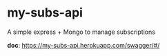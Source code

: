 # my-subs-api

A simple express + Mongo to manage subscriptions 

**doc**: https://my-subs-api.herokuapp.com/swagger/#/
